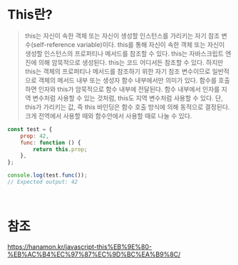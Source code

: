 # This란?

> this는 자신이 속한 객체 또는 자신이 생성할 인스턴스를 가리키는 자기 참조 변수(self-reference variable)이다.
> this를 통해 자신이 속한 객체 또는 자신이 생성할 인스턴스의 프로퍼티나 메서드를 참조할 수 있다.
> this는 자바스크립트 엔진에 의해 암묵적으로 생성된다.
> this는 코드 어디서든 참조할 수 있다.
> 하지만 this는 객체의 프로퍼티나 메서드를 참조하기 위한 자기 참조 변수이므로
> 일반적으로 객체의 메서드 내부 또는 생성자 함수 내부에서만 의미가 있다.
> 함수를 호출하면 인자와 this가 암묵적으로 함수 내부에 전달된다.
> 함수 내부에서 인자를 지역 변수처럼 사용할 수 있는 것처럼, this도 지역 변수처럼 사용할 수 있다.
> 단, this가 가리키는 값, 즉 this 바인딩은 함수 호출 방식에 의해 동적으로 결정된다.
> 크게 전역에서 사용할 때와 함수안에서 사용할 때로 나눌 수 있다.

```javascript
const test = {
    prop: 42,
    func: function () {
        return this.prop;
    },
};

console.log(test.func());
// Expected output: 42
```

<br/>

# 참조

https://hanamon.kr/javascript-this%EB%9E%80-%EB%AC%B4%EC%97%87%EC%9D%BC%EA%B9%8C/
